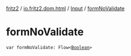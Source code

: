 [fritz2](../../index.md) / [io.fritz2.dom.html](../index.md) / [Input](index.md) / [formNoValidate](./form-no-validate.md)

# formNoValidate

`var formNoValidate: Flow<`[`Boolean`](https://kotlinlang.org/api/latest/jvm/stdlib/kotlin/-boolean/index.html)`>`